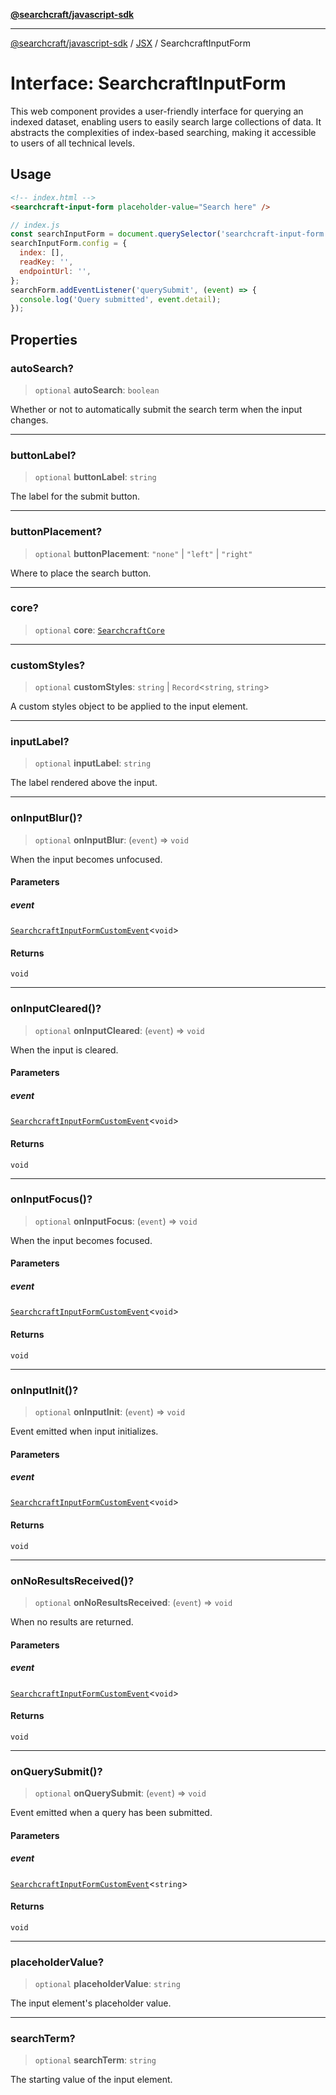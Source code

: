 [**@searchcraft/javascript-sdk**](/reference/sdk/js-vanilla/README.md)

***

[@searchcraft/javascript-sdk](/reference/sdk/js-vanilla/globals.md) / [JSX](/reference/sdk/js-vanilla/namespaces/JSX/README.md) / SearchcraftInputForm

# Interface: SearchcraftInputForm

This web component provides a user-friendly interface for querying an indexed dataset, enabling users to easily search large collections of data.
It abstracts the complexities of index-based searching, making it accessible to users of all technical levels.
## Usage
```html
<!-- index.html -->
<searchcraft-input-form placeholder-value="Search here" />
```
```js
// index.js
const searchInputForm = document.querySelector('searchcraft-input-form');
searchInputForm.config = {
  index: [],
  readKey: '',
  endpointUrl: '',
};
searchForm.addEventListener('querySubmit', (event) => {
  console.log('Query submitted', event.detail);
});
```

## Properties

### autoSearch?

> `optional` **autoSearch**: `boolean`

Whether or not to automatically submit the search term when the input changes.

***

### buttonLabel?

> `optional` **buttonLabel**: `string`

The label for the submit button.

***

### buttonPlacement?

> `optional` **buttonPlacement**: `"none"` \| `"left"` \| `"right"`

Where to place the search button.

***

### core?

> `optional` **core**: [`SearchcraftCore`](/reference/sdk/js-vanilla/classes/SearchcraftCore.md)

***

### customStyles?

> `optional` **customStyles**: `string` \| `Record`\<`string`, `string`\>

A custom styles object to be applied to the input element.

***

### inputLabel?

> `optional` **inputLabel**: `string`

The label rendered above the input.

***

### onInputBlur()?

> `optional` **onInputBlur**: (`event`) => `void`

When the input becomes unfocused.

#### Parameters

##### event

[`SearchcraftInputFormCustomEvent`](/reference/sdk/js-vanilla/interfaces/SearchcraftInputFormCustomEvent.md)\<`void`\>

#### Returns

`void`

***

### onInputCleared()?

> `optional` **onInputCleared**: (`event`) => `void`

When the input is cleared.

#### Parameters

##### event

[`SearchcraftInputFormCustomEvent`](/reference/sdk/js-vanilla/interfaces/SearchcraftInputFormCustomEvent.md)\<`void`\>

#### Returns

`void`

***

### onInputFocus()?

> `optional` **onInputFocus**: (`event`) => `void`

When the input becomes focused.

#### Parameters

##### event

[`SearchcraftInputFormCustomEvent`](/reference/sdk/js-vanilla/interfaces/SearchcraftInputFormCustomEvent.md)\<`void`\>

#### Returns

`void`

***

### onInputInit()?

> `optional` **onInputInit**: (`event`) => `void`

Event emitted when input initializes.

#### Parameters

##### event

[`SearchcraftInputFormCustomEvent`](/reference/sdk/js-vanilla/interfaces/SearchcraftInputFormCustomEvent.md)\<`void`\>

#### Returns

`void`

***

### onNoResultsReceived()?

> `optional` **onNoResultsReceived**: (`event`) => `void`

When no results are returned.

#### Parameters

##### event

[`SearchcraftInputFormCustomEvent`](/reference/sdk/js-vanilla/interfaces/SearchcraftInputFormCustomEvent.md)\<`void`\>

#### Returns

`void`

***

### onQuerySubmit()?

> `optional` **onQuerySubmit**: (`event`) => `void`

Event emitted when a query has been submitted.

#### Parameters

##### event

[`SearchcraftInputFormCustomEvent`](/reference/sdk/js-vanilla/interfaces/SearchcraftInputFormCustomEvent.md)\<`string`\>

#### Returns

`void`

***

### placeholderValue?

> `optional` **placeholderValue**: `string`

The input element's placeholder value.

***

### searchTerm?

> `optional` **searchTerm**: `string`

The starting value of the input element.
